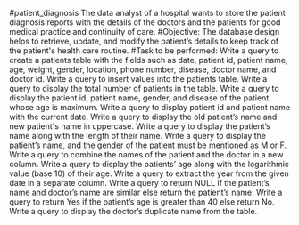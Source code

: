 #patient_diagnosis
The data analyst of a hospital wants to store the patient diagnosis reports with the details of the doctors and the patients for good medical practice and continuity of care.
#Objective:
The database design helps to retrieve, update, and modify the patient’s details to keep track of the patient's health care routine.
#Task to be performed:
Write a query to create a patients table with the fields such as date, patient id, patient name, age, weight, gender, location, phone number, disease, doctor name, and doctor id.
Write a query to insert values into the patients table.
Write a query to display the total number of patients in the table.
Write a query to display the patient id, patient name, gender, and disease of the patient whose age is maximum.
Write a query to display patient id and patient name with the current date.
Write a query to display the old patient’s name and new patient's name in uppercase.
Write a query to display the patient’s name along with the length of their name.
Write a query to display the patient’s name, and the gender of the patient must be mentioned as M or F.
Write a query to combine the names of the patient and the doctor in a new column. 
Write a query to display the patients’ age along with the logarithmic value (base 10) of their age.
Write a query to extract the year from the given date in a separate column.
Write a query to return NULL if the patient’s name and doctor’s name are similar else return the patient’s name.
Write a query to return Yes if the patient’s age is greater than 40 else return No.
Write a query to display the doctor’s duplicate name from the table.

